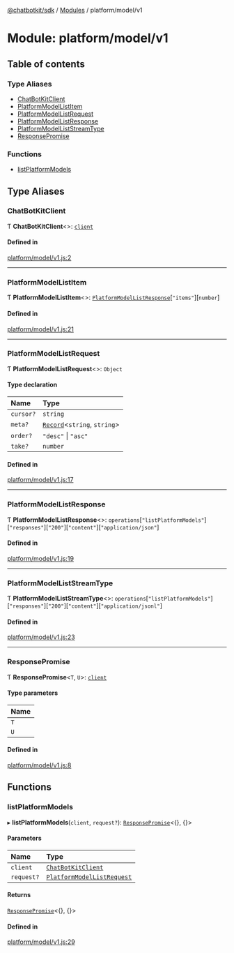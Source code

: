 [@chatbotkit/sdk](../README.md) / [Modules](../modules.md) / platform/model/v1

# Module: platform/model/v1

## Table of contents

### Type Aliases

- [ChatBotKitClient](platform_model_v1.md#chatbotkitclient)
- [PlatformModelListItem](platform_model_v1.md#platformmodellistitem)
- [PlatformModelListRequest](platform_model_v1.md#platformmodellistrequest)
- [PlatformModelListResponse](platform_model_v1.md#platformmodellistresponse)
- [PlatformModelListStreamType](platform_model_v1.md#platformmodelliststreamtype)
- [ResponsePromise](platform_model_v1.md#responsepromise)

### Functions

- [listPlatformModels](platform_model_v1.md#listplatformmodels)

## Type Aliases

### ChatBotKitClient

Ƭ **ChatBotKitClient**\<\>: [`client`](client.md)

#### Defined in

[platform/model/v1.js:2](https://github.com/chatbotkit/node-sdk/blob/main/packages/sdk/src/platform/model/v1.js#L2)

___

### PlatformModelListItem

Ƭ **PlatformModelListItem**\<\>: [`PlatformModelListResponse`](platform_model_v1.md#platformmodellistresponse)[``"items"``][`number`]

#### Defined in

[platform/model/v1.js:21](https://github.com/chatbotkit/node-sdk/blob/main/packages/sdk/src/platform/model/v1.js#L21)

___

### PlatformModelListRequest

Ƭ **PlatformModelListRequest**\<\>: `Object`

#### Type declaration

| Name | Type |
| :------ | :------ |
| `cursor?` | `string` |
| `meta?` | [`Record`]( https://www.typescriptlang.org/docs/handbook/utility-types.html#recordkeys-type )\<`string`, `string`\> |
| `order?` | ``"desc"`` \| ``"asc"`` |
| `take?` | `number` |

#### Defined in

[platform/model/v1.js:17](https://github.com/chatbotkit/node-sdk/blob/main/packages/sdk/src/platform/model/v1.js#L17)

___

### PlatformModelListResponse

Ƭ **PlatformModelListResponse**\<\>: `operations`[``"listPlatformModels"``][``"responses"``][``"200"``][``"content"``][``"application/json"``]

#### Defined in

[platform/model/v1.js:19](https://github.com/chatbotkit/node-sdk/blob/main/packages/sdk/src/platform/model/v1.js#L19)

___

### PlatformModelListStreamType

Ƭ **PlatformModelListStreamType**\<\>: `operations`[``"listPlatformModels"``][``"responses"``][``"200"``][``"content"``][``"application/jsonl"``]

#### Defined in

[platform/model/v1.js:23](https://github.com/chatbotkit/node-sdk/blob/main/packages/sdk/src/platform/model/v1.js#L23)

___

### ResponsePromise

Ƭ **ResponsePromise**\<`T`, `U`\>: [`client`](client.md)

#### Type parameters

| Name |
| :------ |
| `T` |
| `U` |

#### Defined in

[platform/model/v1.js:8](https://github.com/chatbotkit/node-sdk/blob/main/packages/sdk/src/platform/model/v1.js#L8)

## Functions

### listPlatformModels

▸ **listPlatformModels**(`client`, `request?`): [`ResponsePromise`](../classes/client.ResponsePromise.md)\<{}, {}\>

#### Parameters

| Name | Type |
| :------ | :------ |
| `client` | [`ChatBotKitClient`](../classes/client.ChatBotKitClient.md) |
| `request?` | [`PlatformModelListRequest`](platform_model_v1.md#platformmodellistrequest) |

#### Returns

[`ResponsePromise`](../classes/client.ResponsePromise.md)\<{}, {}\>

#### Defined in

[platform/model/v1.js:29](https://github.com/chatbotkit/node-sdk/blob/main/packages/sdk/src/platform/model/v1.js#L29)
